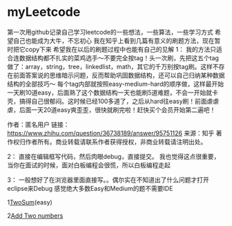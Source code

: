 # myLeetcode
第一次用github记录自己学习leetcode的一些想法，一些算法，一些学习方式
希望自己也能成为大牛，不忘初心
 我在知乎上看到几篇有意义的刷题方法，现在暂时把它copy下来
 希望我在以后的刷题过程中也能有自己的见解
 1：
 我的方法只适合连数据结构都不扎实的菜鸡选手～不要完全按tag！头一次刷，先把这五个tag做了：array，string，tree，linkedlist，math，其它的千万别按tag刷。这样不存在前面答案说的思维暗示问题，反而帮助巩固数据结构，还可以自己归纳某种数据结构的全部技巧～ 每个tag内部就按照easy-medium-hard的顺序做，这样最开始一天刷10道easy，后面熟了这个数据结构一天也能刷5道难题，不会一开始就卡壳，搞得自己很郁闷。这时候已经100多道了，之后从hard往easy刷！前面虐虐虐，后面一天20道easy爽歪歪，很快就刷完啦！赶快买个会员开始第二遍吧！

作者：匿名用户
链接：https://www.zhihu.com/question/36738189/answer/95751126
来源：知乎
著作权归作者所有。商业转载请联系作者获得授权，非商业转载请注明出处。

2：
直接在编辑框写代码，然后肉眼debug，直接提交。
我也觉得这点很重要，当你在面试的时候，面对白板编程会很慌，所以白板编程走起


3：
一般想好了在浏览器里面直接写。。偶尔实在不知道出了什么问题才打开eclipse来Debug
感觉绝大多数Easy和Medium的题不需要IDE


1[TwoSum](1/solution.java)(easy)

2[Add Two numbers](2/solution.java)
